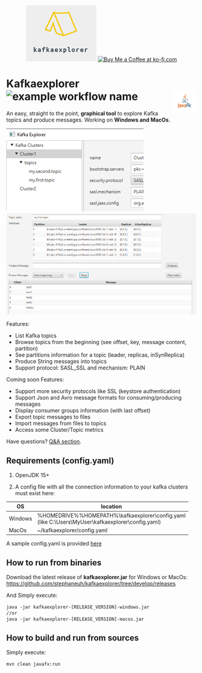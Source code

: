 
<p align="center">
<img src="img/ke-logo-font-15.png">
<a href='https://ko-fi.com/B0B132J1L' target='_blank'><img height='36' style='border:0px;height:36px;' src='https://cdn.ko-fi.com/cdn/kofi3.png?v=2' border='0' alt='Buy Me a Coffee at ko-fi.com' /></a>
</p>

# Kafkaexplorer ![example workflow name](https://github.com/stephaneuh/kafkaexplorer/workflows/Maven%20Build/badge.svg?branch=develop) <img src="img/jfxlogopad1.png" width="60" height="60" align="right">

An easy, straight to the point, **graphical tool** to explore Kafka topics and produce messages.
Working on **Windows and MacOs**.

![Alt text](img/kt_01.png "Main") ![Alt text](img/browser.PNG "Browser")

Features:
- List Kafka topics
- Browse topics from the beginning (see offset, key, message content, partition)
- See partitions information for a topic (leader, replicas, inSynReplica)
- Produce String messages into topics
- Support protocol: SASL_SSL and mechanism: PLAIN

Coming soon Features:
- Support more security protocols like SSL (keystore authentication)
- Support Json and Avro message formats for consuming/producing messages
- Display consumer groups information (with last offset)
- Export topic messages to files
- Import messages from files to topics
- Access some Cluster/Topic metrics

Have questions? [Q&A section](https://github.com/stephaneuh/kafkaexplorer/discussions/categories/q-a).

## Requirements (config.yaml)

1. OpenJDK 15+

2. A config file with all the connection information to your kafka clusters must exist here:

| OS  | location  |
| --- | --- |
|Windows|%HOMEDRIVE%%HOMEPATH%\kafkaexplorer\config.yaml <br>(like C:\Users\MyUser\kafkaexplorer\config.yaml)| 
|MacOs|~/kafkaexplorer/config.yaml|

A sample config.yaml is provided [here](/config/config.yaml)

## How to run from binaries

Download the latest release of **kafkaexplorer.jar** for Windows or MacOs:
https://github.com/stephaneuh/kafkaexplorer/tree/develop/releases

And Simply execute:

```
java -jar kafkaexplorer-[RELEASE_VERSION]-windows.jar
//or
java -jar kafkaexplorer-[RELEASE_VERSION]-macos.jar
```

## How to build and run from sources

Simply execute:
```
mvn clean javafx:run
```
